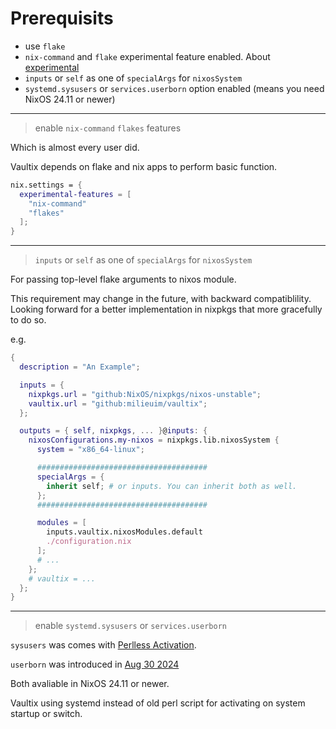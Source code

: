 # Prerequisits

+ use `flake`
+ `nix-command` and `flake` experimental feature enabled. About [experimental](https://nix.dev/manual/nix/2.18/contributing/experimental-features)
+ `inputs` or `self` as one of `specialArgs` for `nixosSystem`
+ `systemd.sysusers` or `services.userborn` option enabled (means you need NixOS 24.11 or newer)

---

> enable `nix-command` `flakes` features

Which is almost every user did.

Vaultix depends on flake and nix apps to perform basic function.

```nix
nix.settings = {
  experimental-features = [
    "nix-command"
    "flakes"
  ];
}
```

---

> `inputs` or `self` as one of `specialArgs` for `nixosSystem`

For passing top-level flake arguments to nixos module.

This requirement may change in the future, with backward compatiblility. Looking forward for a better implementation in nixpkgs that more gracefully to do so.

e.g.

```nix
{
  description = "An Example";

  inputs = {
    nixpkgs.url = "github:NixOS/nixpkgs/nixos-unstable";
    vaultix.url = "github:milieuim/vaultix";
  };

  outputs = { self, nixpkgs, ... }@inputs: {
    nixosConfigurations.my-nixos = nixpkgs.lib.nixosSystem {
      system = "x86_64-linux";

      ######################################
      specialArgs = {
        inherit self; # or inputs. You can inherit both as well.
      };
      ######################################

      modules = [
        inputs.vaultix.nixosModules.default
        ./configuration.nix
      ];
      # ...
    };
    # vaultix = ...
  };
}
```

---

> enable `systemd.sysusers` or `services.userborn`

`sysusers` was comes with [Perlless Activation](https://github.com/NixOS/nixpkgs/pull/270727).

`userborn` was introduced in [Aug 30 2024](https://github.com/NixOS/nixpkgs/pull/332719)

Both avaliable in NixOS 24.11 or newer.

Vaultix using systemd instead of old perl script for activating on system startup or switch.

